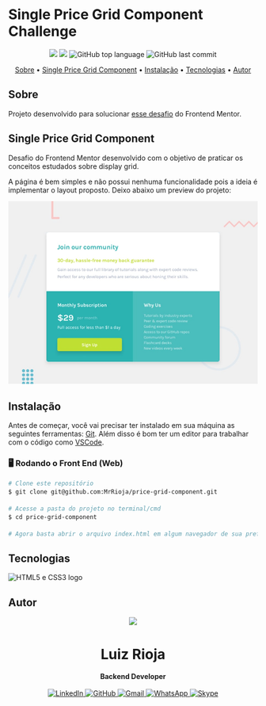 # Single Price Grid Component Challenge

<p align="center">
  <img src="https://img.shields.io/static/v1?label=frontend&message=mentor&color=blueviolet&style=for-the-badge"/>
  <img src="https://img.shields.io/github/license/MrRioja/price-grid-component?color=blueviolet&logo=License&style=for-the-badge"/>
  <img alt="GitHub top language" src="https://img.shields.io/github/languages/top/MrRioja/price-grid-component?color=blueviolet&logo=css3&logoColor=white&style=for-the-badge">
  <img alt="GitHub last commit" src="https://img.shields.io/github/last-commit/MrRioja/price-grid-component?color=blueviolet&style=for-the-badge">
</p>

<p align="center">
  <a href="#sobre">Sobre</a> •
  <a href="#single-price-grid-component">Single Price Grid Component</a> •
  <a href="#instalação">Instalação</a> •
  <a href="#tecnologias">Tecnologias</a> •
  <a href="#autor">Autor</a>  
</p>

## Sobre

Projeto desenvolvido para solucionar [esse desafio](https://www.frontendmentor.io/challenges/single-price-grid-component-5ce41129d0ff452fec5abbbc) do Frontend Mentor.

## Single Price Grid Component

Desafio do Frontend Mentor desenvolvido com o objetivo de praticar os conceitos estudados sobre display grid.

A página é bem simples e não possui nenhuma funcionalidade pois a ideia é implementar o layout proposto.
Deixo abaixo um preview do projeto:

![Price grid preview](design/desktop-preview.jpg)

## Instalação

Antes de começar, você vai precisar ter instalado em sua máquina as seguintes ferramentas:
[Git](https://git-scm.com).
Além disso é bom ter um editor para trabalhar com o código como [VSCode](https://code.visualstudio.com/).

### 🖥️ Rodando o Front End (Web)

```bash
# Clone este repositório
$ git clone git@github.com:MrRioja/price-grid-component.git

# Acesse a pasta do projeto no terminal/cmd
$ cd price-grid-component

# Agora basta abrir o arquivo index.html em algum navegador de sua preferência
```

## Tecnologias

<img src="https://upload.wikimedia.org/wikipedia/commons/thumb/1/10/CSS3_and_HTML5_logos_and_wordmarks.svg/1280px-CSS3_and_HTML5_logos_and_wordmarks.svg.png" alt="HTML5 e CSS3 logo" height="150" />

## Autor

<div align="center">
<img src="https://images.weserv.nl/?url=avatars.githubusercontent.com/u/55336456?v=4&h=100&w=100&fit=cover&mask=circle&maxage=7d" />
<h1>Luiz Rioja</h1>
<strong>Backend Developer</strong>
<br/>
<br/>

<a href="https://linkedin.com/in/luizrioja" target="_blank">
<img alt="LinkedIn" src="https://img.shields.io/badge/linkedin-%230077B5.svg?style=for-the-badge&logo=linkedin&logoColor=white"/>
</a>

<a href="https://github.com/mrrioja" target="_blank">
<img alt="GitHub" src="https://img.shields.io/badge/github-%23121011.svg?style=for-the-badge&logo=github&logoColor=white"/>
</a>

<a href="mailto:lulyrioja@gmail.com?subject=Fala%20Dev" target="_blank">
<img alt="Gmail" src="https://img.shields.io/badge/Gmail-D14836?style=for-the-badge&logo=gmail&logoColor=white" />
</a>

<a href="https://api.whatsapp.com/send?phone=5511933572652" target="_blank">
<img alt="WhatsApp" src="https://img.shields.io/badge/WhatsApp-25D366?style=for-the-badge&logo=whatsapp&logoColor=white"/>
</a>

<a href="https://join.skype.com/invite/tvBbOq03j5Uu" target="_blank">
<img alt="Skype" src="https://img.shields.io/badge/SKYPE-%2300AFF0.svg?style=for-the-badge&logo=Skype&logoColor=white"/>
</a>

<br/>
<br/>
</div>
